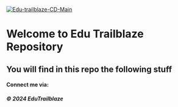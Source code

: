 [![Edu-trailblaze-CD-Main](https://github.com/Edu-Trailbl/Edu-Trailblaze-BE/actions/workflows/main_edu-trailblaze.yml/badge.svg)](https://github.com/Edu-Trailbl/Edu-Trailblaze-BE/actions/workflows/main_edu-trailblaze.yml)

# Welcome to Edu Trailblaze Repository

## You will find in this repo the following stuff
#### Connect me via: 

##### &#169; 2024 EduTrailblaze


